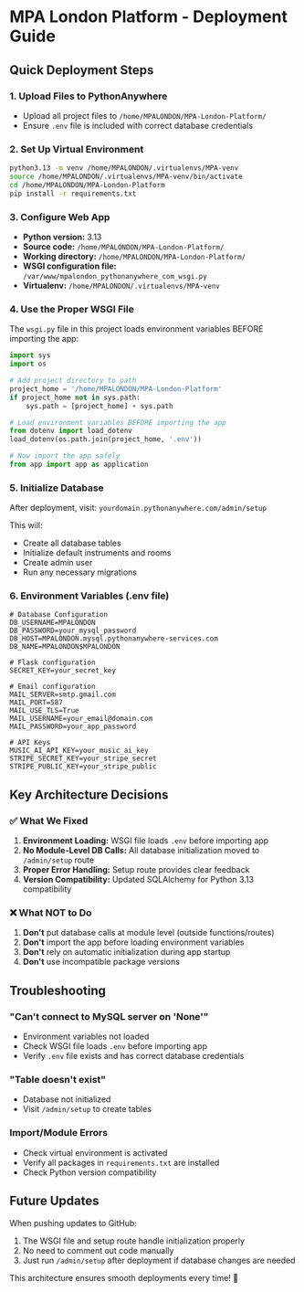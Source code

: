 # MPA London Platform - Deployment Guide

## Quick Deployment Steps

### 1. Upload Files to PythonAnywhere
- Upload all project files to `/home/MPALONDON/MPA-London-Platform/`
- Ensure `.env` file is included with correct database credentials

### 2. Set Up Virtual Environment
```bash
python3.13 -m venv /home/MPALONDON/.virtualenvs/MPA-venv
source /home/MPALONDON/.virtualenvs/MPA-venv/bin/activate
cd /home/MPALONDON/MPA-London-Platform
pip install -r requirements.txt
```

### 3. Configure Web App
- **Python version:** 3.13
- **Source code:** `/home/MPALONDON/MPA-London-Platform/`
- **Working directory:** `/home/MPALONDON/MPA-London-Platform/`
- **WSGI configuration file:** `/var/www/mpalondon_pythonanywhere_com_wsgi.py`
- **Virtualenv:** `/home/MPALONDON/.virtualenvs/MPA-venv`

### 4. Use the Proper WSGI File
The `wsgi.py` file in this project loads environment variables BEFORE importing the app:

```python
import sys
import os

# Add project directory to path
project_home = '/home/MPALONDON/MPA-London-Platform'
if project_home not in sys.path:
    sys.path = [project_home] + sys.path

# Load environment variables BEFORE importing the app
from dotenv import load_dotenv
load_dotenv(os.path.join(project_home, '.env'))

# Now import the app safely
from app import app as application
```

### 5. Initialize Database
After deployment, visit: `yourdomain.pythonanywhere.com/admin/setup`

This will:
- Create all database tables
- Initialize default instruments and rooms
- Create admin user
- Run any necessary migrations

### 6. Environment Variables (.env file)
```env
# Database Configuration
DB_USERNAME=MPALONDON
DB_PASSWORD=your_mysql_password
DB_HOST=MPALONDON.mysql.pythonanywhere-services.com
DB_NAME=MPALONDON$MPALONDON

# Flask configuration
SECRET_KEY=your_secret_key

# Email configuration
MAIL_SERVER=smtp.gmail.com
MAIL_PORT=587
MAIL_USE_TLS=True
MAIL_USERNAME=your_email@domain.com
MAIL_PASSWORD=your_app_password

# API Keys
MUSIC_AI_API_KEY=your_music_ai_key
STRIPE_SECRET_KEY=your_stripe_secret
STRIPE_PUBLIC_KEY=your_stripe_public
```

## Key Architecture Decisions

### ✅ What We Fixed
1. **Environment Loading:** WSGI file loads `.env` before importing app
2. **No Module-Level DB Calls:** All database initialization moved to `/admin/setup` route
3. **Proper Error Handling:** Setup route provides clear feedback
4. **Version Compatibility:** Updated SQLAlchemy for Python 3.13 compatibility

### ❌ What NOT to Do
1. **Don't** put database calls at module level (outside functions/routes)
2. **Don't** import the app before loading environment variables
3. **Don't** rely on automatic initialization during app startup
4. **Don't** use incompatible package versions

## Troubleshooting

### "Can't connect to MySQL server on 'None'"
- Environment variables not loaded
- Check WSGI file loads `.env` before importing app
- Verify `.env` file exists and has correct database credentials

### "Table doesn't exist"
- Database not initialized
- Visit `/admin/setup` to create tables

### Import/Module Errors
- Check virtual environment is activated
- Verify all packages in `requirements.txt` are installed
- Check Python version compatibility

## Future Updates

When pushing updates to GitHub:
1. The WSGI file and setup route handle initialization properly
2. No need to comment out code manually
3. Just run `/admin/setup` after deployment if database changes are needed

This architecture ensures smooth deployments every time! 🚀 